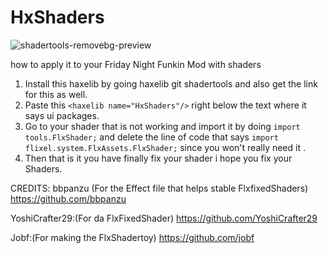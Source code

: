 #  HxShaders


![shadertools-removebg-preview](https://user-images.githubusercontent.com/82131956/162606227-51408eca-2ee8-410b-9769-a717b02a6857.png)

 
 how to apply it to your Friday Night Funkin Mod with shaders 
 
1. Install this haxelib by going haxelib git shadertools and also get the link for this as well. 
2. Paste this `<haxelib name="HxShaders"/>` right below the text where it says ui packages.
3. Go to your shader that is not working and import it by doing `import tools.FlxShader;` and delete the line of code that says `import flixel.system.FlxAssets.FlxShader;` since you won't really need it .  
3. Then that is it you have finally fix your shader i hope you fix your Shaders. 

 CREDITS: 
 bbpanzu (For the Effect file that helps stable FlxfixedShaders) 
 https://github.com/bbpanzu 
 
 YoshiCrafter29:(For da FlxFixedShader) 
 https://github.com/YoshiCrafter29 
 
 Jobf:(For making the FlxShadertoy) 
 https://github.com/jobf
